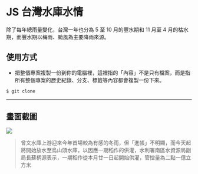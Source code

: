 # JS 台灣水庫水情

除了每年總雨量變化，台灣一年也分為 5 至 10 月的豐水期和 11 月至 4 月的枯水期，而豐水期以梅雨、颱風為主要降雨來源。

## 使用方式
- 把整個專案複製一份到你的電腦裡，這裡指的「內容」不是只有檔案，而是指所有整個專案的歷史紀錄、分支、標籤等內容都會複製一份下來。
```sh
$ git clone
```

----

## 畫面截圖
![](https://i.imgur.com/mxByejC.png)
> 曾文水庫上游迎來今年首場較為有感的冬雨，但「進帳」不明顯，而今天起將開始放水至烏山頭水庫，以因應一期稻作的供灌，水利署南區水資源局副局長蘇柄源表示，一期稻作從本月廿一日起開始供灌，管控量為二點一億立方米